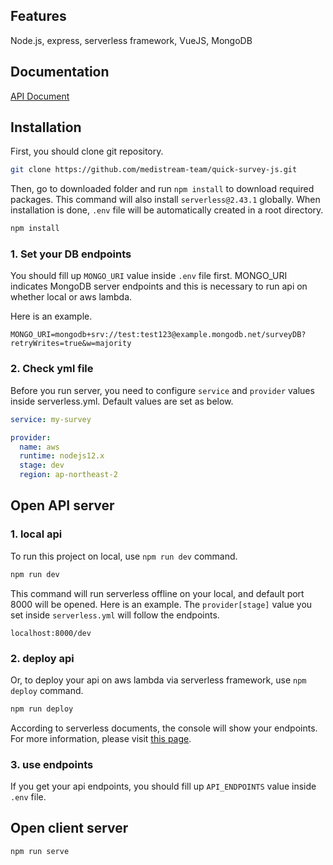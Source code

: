## Features

Node.js, express, serverless framework, VueJS, MongoDB
<br>
## Documentation

[API Document](https://documenter.getpostman.com/view/12457751/TzXukyiL#7e4f1f5e-1643-40df-b94c-374aed364f03)

## Installation

First, you should clone git repository.
```bash
git clone https://github.com/medistream-team/quick-survey-js.git
```

Then, go to downloaded folder and run `npm install` to download required packages. This command will also install `serverless@2.43.1` globally. When installation is done, `.env` file will be automatically created in a root directory.

```bash
npm install
```

### 1. Set your DB endpoints

You should fill up `MONGO_URI` value inside `.env` file first. MONGO_URI indicates MongoDB server endpoints and this is necessary to run api on whether local or aws lambda.

Here is an example.
```
MONGO_URI=mongodb+srv://test:test123@example.mongodb.net/surveyDB?retryWrites=true&w=majority
```

### 2. Check yml file

Before you run server, you need to configure `service` and `provider` values inside serverless.yml.
Default values are set as below.

```yml
service: my-survey

provider:
  name: aws
  runtime: nodejs12.x
  stage: dev
  region: ap-northeast-2
```

## Open API server
### 1. local api

To run this project on local, use `npm run dev` command.

```bash
npm run dev
```

This command will run serverless offline on your local, and default port 8000 will be opened. 
Here is an example. The `provider[stage]` value you set inside `serverless.yml` will follow the endpoints.
```
localhost:8000/dev
```

### 2. deploy api

Or, to deploy your api on aws lambda via serverless framework, use `npm deploy` command.

```bash
npm run deploy
```

According to serverless documents, the console will show your endpoints. For more information, please visit [this page](https://www.serverless.com/blog/serverless-express-rest-api).

### 3. use endpoints

If you get your api endpoints, you should fill up `API_ENDPOINTS` value inside `.env` file.

## Open client server

```
npm run serve
```
